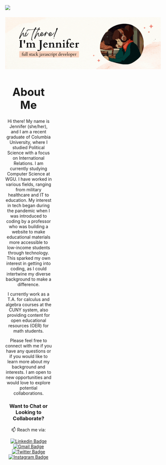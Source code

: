 <div align="left" style="margin-bottom: 20px;">
  <img src="https://img.shields.io/github/followers/jennisung?style=social">
</div>


<p align="center">

  <img src="img/jennifer.gif" alt="Jennifer GIF" width="850">
</p>

<div style="width: 30%" align="center">

<div align="center">
  <h1 style="font-size: 35px;">About Me</h1>
</div>

Hi there! My name is Jennifer (she/her), and I am a recent graduate of Columbia University, where I studied Political Science with a focus on International Relations. I am currently studying Computer Science at WGU. I have worked in various fields, ranging from military healthcare and IT to education. My interest in tech began during the pandemic when I was introduced to coding by a professor who was building a website to make educational materials more accessible to low-income students through technology. This sparked my own interest in getting into coding, as I could intertwine my diverse background to make a difference.

I currently work as a T.A. for calculus and algebra courses at the CUNY system, also providing content for open educational resources (OER) for math students.

Please feel free to connect with me if you have any questions or if you would like to learn more about my background and interests. I am open to new opportunities and would love to explore potential collaborations.

<div align="center">

### Want to Chat or Looking to Collaborate?

📫 Reach me via:

[![Linkedin Badge](https://img.shields.io/badge/-LinkedIn-0e76a8?style=flat-square&logo=Linkedin&logoColor=white)](https://www.linkedin.com/in/jennisung/)
[![Gmail Badge](https://img.shields.io/badge/Gmail-D14836?style=flat-square&logo=gmail&logoColor=white)](mailto:jennifer.jungah.sung@gmail.com)
[![Twitter Badge](https://img.shields.io/badge/-Twitter-00acee?style=flat-square&logo=Twitter&logoColor=white)](https://twitter.com/JenniferSu82956)
[![Instagram Badge](https://img.shields.io/badge/-Instagram-e4405f?style=flat-square&logo=Instagram&logoColor=white)](https://www.instagram.com/img_jenn/)

</div>


</div>



